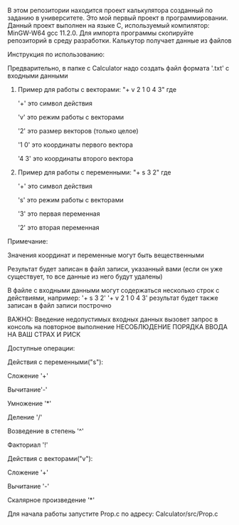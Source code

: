 В этом репозитории находится проект калькулятора созданный по заданию в университете.
Это мой первый проект в программировании.
Данный проект выполнен на языке C, используемый компилятор: MinGW-W64 gcc 11.2.0.
Для импорта программы скопируйте репозиторий в среду разработки. 
Калькутор получает данные из файлов

Инструкция по использованию:

Предварительно, в папке с Calculator надо создать файл формата '.txt' с входными данными
  1. Пример для работы с векторами: "+ v 2 1 0 4 3" где
     
     '+' это символ действия
     
     'v' это режим работы с векторами
     
     '2' это размер векторов (только целое)
     
     '1 0' это координаты первого вектора
     
     '4 3' это координаты второго вектора
     
  2. Пример для работы с переменными: "+ s 3 2" где
     
     '+' это символ действия
     
     's' это режим работы с векторами
     
     '3' это первая переменная
     
     '2' это вторая переменная
   
   Примечание:
   
   Значения координат и переменные могут быть вещественными
  
   Результат будет записан в файл записи, указанный вами (если он уже существует, то все данные из него будут удалены)
   
   В файле с входными данными могут содержаться несколько строк с действиями, например:
   '+ s 3 2'
   '+ v 2 1 0 4 3' 
   результат будет также записан в файл записи построчно


ВАЖНО: Введение недопустимых входных данных вызовет запрос в консоль на повторное выполнение
НЕСОБЛЮДЕНИЕ ПОРЯДКА ВВОДА НА ВАШ СТРАХ И РИСК

Доступные операции:

Действия с переменными("s"):

Сложение '+'

Вычитание'-'

Умножение '*'

Деление '/'

Возведение в степень '^'

Факториал '!'

Действия с векторами("v"):

Сложение '+'

Вычитание '-'

Скалярное произведение '*'

Для начала работы запустите Prop.c по адресу: Calculator/src/Prop.c
